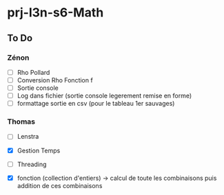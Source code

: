# prj-l3n-s6-Math

## To Do
### Zénon
- [ ] Rho Pollard
- [ ] Conversion Rho Fonction f
- [ ] Sortie console
- [ ] Log dans fichier (sortie console legerement remise en forme)
- [ ] formattage sortie en csv (pour le tableau 1er sauvages)
### Thomas
- [ ] Lenstra
- [x] Gestion Temps
- [ ] Threading
- [x] fonction (collection d'entiers) -> calcul de toute les combinaisons puis addition de ces combinaisons

